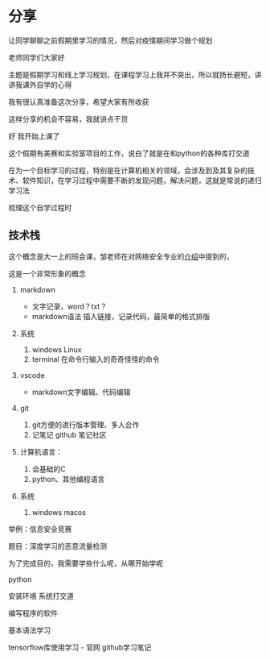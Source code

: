 # 分享

让同学聊聊之前假期里学习的情况，然后对疫情期间学习做个规划

老师同学们大家好

主题是假期学习和线上学习规划，在课程学习上我并不突出，所以就扬长避短，讲讲我课外自学的心得

我有很认真准备这次分享，希望大家有所收获

这样分享的机会不容易，我就讲点干货

好 我开始上课了

这个假期有美赛和实验室项目的工作，说白了就是在和python的各种库打交道

在为一个目标学习的过程，特别是在计算机相关的领域，会涉及到及其复杂的技术、软件知识，在学习过程中需要不断的发现问题，解决问题，这就是常说的递归学习法

梳理这个自学过程时

## 技术栈

这个概念是大一上的班会课，邹老师在对网络安全专业的[介绍](https://github.com/NETSEC-StudyGroup/Learning-Materials)中提到的，

这是一个非常形象的概念

1. markdown
    - 文字记录，word？txt？
    - markdown语法 插入链接，记录代码，最简单的格式排版

2. 系统
   1. windows Linux
   2. terminal 在命令行输入的奇奇怪怪的命令

3. vscode
    - markdown文字编辑、代码编辑

4. git
   1. git方便的进行版本管理、多人合作
   2. 记笔记  github 笔记社区

5. 计算机语言：
   1. 会基础的C
   2. python、其他编程语言

6. 系统
   1. windows macos

举例：信息安全竞赛

题目：深度学习的恶意流量检测

为了完成目的，我需要学些什么呢，从哪开始学呢

python

安装环境 系统打交道

编写程序的软件

基本语法学习

tensorflow库使用学习 - 官网 github学习笔记
